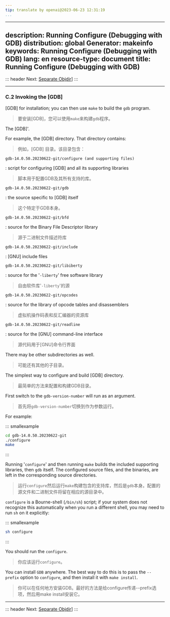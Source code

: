 ```yaml
---
tip: translate by openai@2023-06-23 12:31:19
...
```

---
description: Running Configure (Debugging with GDB)
distribution: global
Generator: makeinfo
keywords: Running Configure (Debugging with GDB)
lang: en
resource-type: document
title: Running Configure (Debugging with GDB)
---
::: header
Next: [Separate Objdir](Separate-Objdir.html#Separate-Objdir)]
:::

---

### C.2 Invoking the [GDB]


[GDB] for installation; you can then use `make` to build the `gdb` program.

> 要安装[GDB]，您可以使用`make`来构建`gdb`程序。

The [GDB]'.


For example, the [GDB] directory. That directory contains:

> 例如，[GDB] 目录。该目录包含：

`gdb-14.0.50.20230622-git/configure (and supporting files)`


:   script for configuring [GDB] and all its supporting libraries

> 脚本用于配置GDB及其所有支持的库。

`gdb-14.0.50.20230622-git/gdb`


:   the source specific to [GDB] itself

> 这个特定于GDB本身。

`gdb-14.0.50.20230622-git/bfd`


:   source for the Binary File Descriptor library

> 源于二进制文件描述符库

`gdb-14.0.50.20230622-git/include`

:   [GNU] include files

`gdb-14.0.50.20230622-git/libiberty`


:   source for the '`-liberty`' free software library

> 自由软件库'`-liberty`'的源

`gdb-14.0.50.20230622-git/opcodes`


:   source for the library of opcode tables and disassemblers

> 虚拟机操作码表和反汇编器的资源库

`gdb-14.0.50.20230622-git/readline`


:   source for the [GNU] command-line interface

> 源代码用于[GNU]命令行界面


There may be other subdirectories as well.

> 可能还有其他的子目录。


The simplest way to configure and build [GDB] directory.

> 最简单的方法来配置和构建GDB目录。


First switch to the `gdb-version-number` will run as an argument.

> 首先将`gdb-version-number`切换到作为参数运行。

For example:

::: smallexample

```bash
cd gdb-14.0.50.20230622-git
./configure
make
```

:::


Running '`configure`' and then running `make` builds the included supporting libraries, then `gdb` itself. The configured source files, and the binaries, are left in the corresponding source directories.

> 运行`configure`然后运行`make`构建包含的支持库，然后是`gdb`本身。配置的源文件和二进制文件将留在相应的源目录中。

`configure` is a Bourne-shell (`/bin/sh`) script; if your system does not recognize this automatically when you run a different shell, you may need to run `sh` on it explicitly:

::: smallexample

```bash
sh configure
```

:::


You should run the `configure`.

> 你应该运行`configure`。


You can install `GDB` anywhere. The best way to do this is to pass the `--prefix` option to `configure`, and then install it with `make install`.

> 你可以在任何地方安装GDB。最好的方法是给configure传递--prefix选项，然后用make install安装它。

---

::: header
Next: [Separate Objdir](Separate-Objdir.html#Separate-Objdir)]
:::
